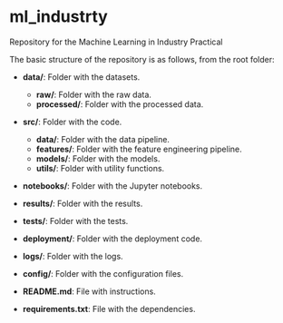 # ml_industrty
Repository for the Machine Learning in Industry Practical


The basic structure of the repository is as follows, from the root folder:

- **data/**: Folder with the datasets.
    - **raw/**: Folder with the raw data.
    - **processed/**: Folder with the processed data.

- **src/**: Folder with the code.
    - **data/**: Folder with the data pipeline.
    - **features/**: Folder with the feature engineering pipeline.
    - **models/**: Folder with the models.
    - **utils/**: Folder with utility functions.

- **notebooks/**: Folder with the Jupyter notebooks.

- **results/**: Folder with the results.

- **tests/**: Folder with the tests.

- **deployment/**: Folder with the deployment code.

- **logs/**: Folder with the logs.

- **config/**: Folder with the configuration files.

- **README.md**: File with instructions.

- **requirements.txt**: File with the dependencies.
